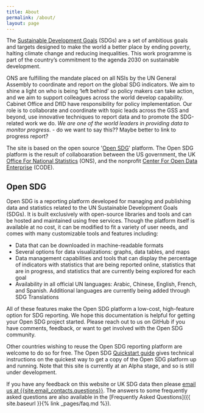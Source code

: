 ```yaml
---
title: About
permalink: /about/
layout: page
---
```

The [Sustainable Development Goals](http://www.un.org/sustainabledevelopment/sustainable-development-goals/) (SDGs) are a set of ambitious goals and targets designed to make the world a better place by ending poverty, halting climate change and reducing inequalities. This work programme is part of the country’s commitment to the agenda 2030 on sustainable development. 

ONS are fulfilling the mandate placed on all NSIs by the UN General Assembly to coordinate and report on the global SDG indicators. We aim to shine a light on who is being ‘left behind’ so policy makers can take action, and we aim to support colleagues across the world develop capability. Cabinet Office and DfID have responsibility for policy implementation. Our role is to collaborate and coordinate with topic leads across the GSS and beyond, use innovative techniques to report data and to promote the SDG-related work we do. *We are one of the world leaders in providing data to monitor progress.* - do we want to say this?? Maybe better to link to progress report? 

The site is based on the open source '[Open SDG](https://open-sdg.readthedocs.io/en/latest/)' platform. The Open SDG platform is the result of collaboaration between the US government, the UK [Office For National Statistics](https://www.ons.gov.uk/) (ONS), and the nonprofit [Center For Open Data Enterprise](http://opendataenterprise.org/) (CODE).

## Open SDG

Open SDG is a reporting platform developed for managing and publishing data and statistics related to the UN Sustainable Development Goals (SDGs). It is built exclusively with open-source libraries and tools and can be hosted and maintained using free services. Though the platform itself is available at no cost, it can be modified to fit a variety of user needs, and comes with many customizable tools and features including:

- Data that can be downloaded in machine-readable formats
- Several options for data visualizations: graphs, data tables, and maps
- Data management capabilities and tools that can display the percentage of indicators with statistics that are being reported online, statistics that are in progress, and statistics that are currently being explored for each goal
- Availability in all official UN languages: Arabic, Chinese, English, French, and Spanish. Additional languages are currently being added through SDG Translations

All of these features make the Open SDG platform a low-cost, high-feature option for SDG reporting. We hope this documentation is helpful for getting your Open SDG project started. Please reach out to us on GitHub if you have comments, feedback, or want to get involved with the Open SDG community.

Other countries wishing to reuse the Open SDG reporting platform are welcome to do so for free. The Open SDG [Quickstart guide](https://open-sdg.readthedocs.io/en/latest/quick-start/) gives technical instructions on the quickest way to get a copy of the Open SDG platform up and running. Note that this site is currently at an Alpha stage, and so is still under development. 

If you have any feedback on this website or UK SDG data then please <i class="fa fa-envelope"></i> <a href="mailto:{{site.email_contacts.questions}}">email us at {{site.email_contacts.questions}}</a>. The answers to some frequently asked questions are also available in the [Frequently Asked Questions]({{ site.baseurl }}{% link _pages/faq.md %}).
